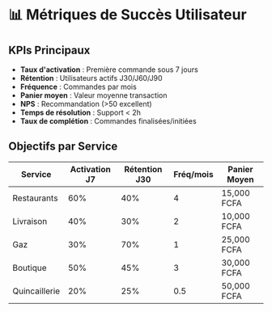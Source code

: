 # 📊 Métriques de Succès Utilisateur

## KPIs Principaux
- **Taux d'activation** : Première commande sous 7 jours
- **Rétention** : Utilisateurs actifs J30/J60/J90
- **Fréquence** : Commandes par mois
- **Panier moyen** : Valeur moyenne transaction
- **NPS** : Recommandation (>50 excellent)
- **Temps de résolution** : Support < 2h
- **Taux de complétion** : Commandes finalisées/initiées

## Objectifs par Service
| Service | Activation J7 | Rétention J30 | Fréq/mois | Panier Moyen |
|---------|--------------|---------------|-----------|--------------|
| Restaurants | 60% | 40% | 4 | 15,000 FCFA |
| Livraison | 40% | 30% | 2 | 10,000 FCFA |
| Gaz | 30% | 70% | 1 | 25,000 FCFA |
| Boutique | 50% | 45% | 3 | 30,000 FCFA |
| Quincaillerie | 20% | 25% | 0.5 | 50,000 FCFA |